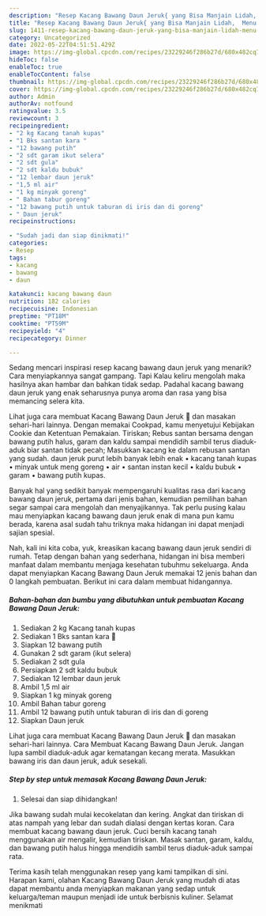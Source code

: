 ```yaml
---
description: "Resep Kacang Bawang Daun Jeruk{ yang Bisa Manjain Lidah,  Menu Buat lebaran"
title: "Resep Kacang Bawang Daun Jeruk{ yang Bisa Manjain Lidah,  Menu Buat lebaran"
slug: 1411-resep-kacang-bawang-daun-jeruk-yang-bisa-manjain-lidah-menu-buat-lebaran
category: Uncategorized
date: 2022-05-22T04:51:51.429Z
image: https://img-global.cpcdn.com/recipes/23229246f286b27d/680x482cq70/kacang-bawang-daun-jeruk-foto-resep-utama.jpg
hideToc: false
enableToc: true
enableTocContent: false
thumbnail: https://img-global.cpcdn.com/recipes/23229246f286b27d/680x482cq70/kacang-bawang-daun-jeruk-foto-resep-utama.jpg
cover: https://img-global.cpcdn.com/recipes/23229246f286b27d/680x482cq70/kacang-bawang-daun-jeruk-foto-resep-utama.jpg
author: Admin
authorAv: notfound
ratingvalue: 3.5
reviewcount: 3
recipeingredient:
- "2 kg Kacang tanah kupas"
- "1 Bks santan kara "
- "12 bawang putih"
- "2 sdt garam ikut selera"
- "2 sdt gula"
- "2 sdt kaldu bubuk"
- "12 lembar daun jeruk"
- "1,5 ml air"
- "1 kg minyak goreng"
- " Bahan tabur goreng"
- "12 bawang putih untuk taburan di iris dan di goreng"
- " Daun jeruk"
recipeinstructions:

- "Sudah jadi dan siap dinikmati!"
categories:
- Resep
tags:
- kacang
- bawang
- daun

katakunci: kacang bawang daun 
nutrition: 182 calories
recipecuisine: Indonesian
preptime: "PT18M"
cooktime: "PT59M"
recipeyield: "4"
recipecategory: Dinner

---
```



Sedang mencari inspirasi resep kacang bawang daun jeruk yang menarik? Cara menyiapkannya sangat gampang. Tapi Kalau keliru mengolah maka hasilnya akan hambar dan bahkan tidak sedap. Padahal kacang bawang daun jeruk yang enak seharusnya punya aroma dan rasa yang bisa memancing selera kita.


Lihat juga cara membuat Kacang Bawang Daun Jeruk 🍊 dan masakan sehari-hari lainnya. Dengan memakai Cookpad, kamu menyetujui Kebijakan Cookie dan Ketentuan Pemakaian. Tiriskan; Rebus santan bersama dengan bawang putih halus, garam dan kaldu sampai mendidih sambil terus diaduk-aduk biar santan tidak pecah; Masukkan kacang ke dalam rebusan santan yang sudah. daun jeruk purut lebih banyak lebih enak • kacang tanah kupas • minyak untuk meng goreng • air • santan instan kecil • kaldu bubuk • garam • bawang putih kupas.

Banyak hal yang sedikit banyak mempengaruhi kualitas rasa dari kacang bawang daun jeruk, pertama dari jenis bahan, kemudian pemilihan bahan segar sampai cara mengolah dan menyajikannya. Tak perlu pusing kalau mau menyiapkan kacang bawang daun jeruk enak di mana pun kamu berada, karena asal sudah tahu triknya maka hidangan ini dapat menjadi sajian spesial.


Nah, kali ini kita coba, yuk, kreasikan kacang bawang daun jeruk sendiri di rumah. Tetap dengan bahan yang sederhana, hidangan ini bisa memberi manfaat dalam membantu menjaga kesehatan tubuhmu sekeluarga. Anda dapat menyiapkan Kacang Bawang Daun Jeruk memakai 12 jenis bahan dan 0 langkah pembuatan. Berikut ini cara dalam membuat hidangannya.

<!--inarticleads1-->

##### Bahan-bahan dan bumbu yang dibutuhkan untuk pembuatan Kacang Bawang Daun Jeruk:

1. Sediakan 2 kg Kacang tanah kupas
1. Sediakan 1 Bks santan kara 🔺
1. Siapkan 12 bawang putih
1. Gunakan 2 sdt garam (ikut selera)
1. Sediakan 2 sdt gula
1. Persiapkan 2 sdt kaldu bubuk
1. Sediakan 12 lembar daun jeruk
1. Ambil 1,5 ml air
1. Siapkan 1 kg minyak goreng
1. Ambil  Bahan tabur goreng
1. Ambil 12 bawang putih untuk taburan di iris dan di goreng
1. Siapkan  Daun jeruk


Lihat juga cara membuat Kacang Bawang Daun Jeruk 🍊 dan masakan sehari-hari lainnya. Cara Membuat Kacang Bawang Daun Jeruk. Jangan lupa sambil diaduk-aduk agar kematangan kecang merata. Masukkan bawang iris dan daun jeruk, aduk sesekali. 

<!--inarticleads2-->

##### Step by step untuk memasak Kacang Bawang Daun Jeruk:


1. Selesai dan siap dihidangkan!

Jika bawang sudah mulai kecokelatan dan kering. Angkat dan tiriskan di atas nampah yang lebar dan sudah dialasi dengan kertas koran. Cara membuat kacang bawang daun jeruk. Cuci bersih kacang tanah menggunakan air mengalir, kemudian tiriskan. Masak santan, garam, kaldu, dan bawang putih halus hingga mendidih sambil terus diaduk-aduk sampai rata. 

Terima kasih telah menggunakan resep yang kami tampilkan di sini. Harapan kami, olahan Kacang Bawang Daun Jeruk yang mudah di atas dapat membantu anda menyiapkan makanan yang sedap untuk keluarga/teman maupun menjadi ide untuk berbisnis kuliner. Selamat menikmati
